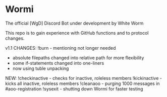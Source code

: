 # Wormi
The official [WgD] Discord Bot under development by White Worm


This repo is to gain experience with GitHub functions and to protocol changes.




v1.1
CHANGES:
!burn - mentioning not longer needed
- absolute filepaths changed into relative path for more flexibility
- some if-statements changed into one-liners
- now using tuble unpacking

NEW:
!checkinactive - checks for inactive, roleless members
!kickinactive - kicks all inactive, roleless members
!cleanaoo - purging 1000 messages in #aoo-registration
!sysexit - shutting down Wormi for faster testing